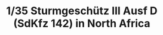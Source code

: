 ---
layout: product
title: "1/35 Sturmgeschütz III Ausf D (SdKfz 142) in North Africa"
price: "TBA" 
desc: "Maketa"
img_path: "/assets/img/BRNC35117.webp"
brand: "Bronco"
available: false
special_offer: false
new: false
soon: false
cat: "010000"
subcat: "015800"
subsubcat: "0N/A"
sifra: "BRNC35117"
popular: false
---